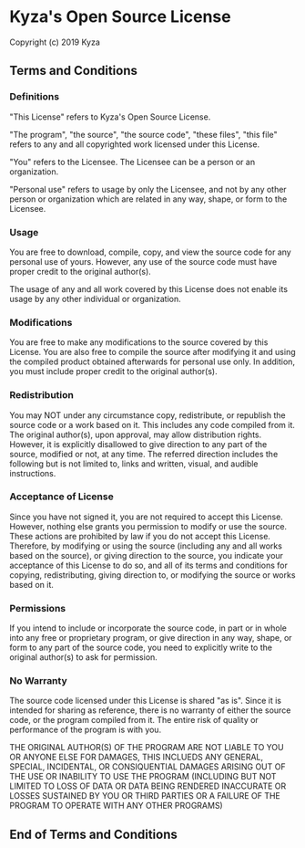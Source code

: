 # Kyza's Open Source License

Copyright (c) 2019 Kyza


## Terms and Conditions

### Definitions

"This License" refers to Kyza's Open Source License.

"The program", "the source", "the source code", "these
files", "this file" refers to any and all copyrighted
work licensed under this License.

"You" refers to the Licensee. The Licensee can be a
person or an organization.

"Personal use" refers to usage by only the Licensee,
and not by any other person or organization which are
related in any way, shape, or form to the Licensee.

### Usage

You are free to download, compile, copy, and view the source
code for any personal use of yours. However, any use of the
source code must have proper credit to the original author(s).

The usage of any and all work covered by this License
does not enable its usage by any other individual or
organization.

### Modifications

You are free to make any modifications to the source
covered by this License. You are also free to compile
the source after modifying it and using the compiled
product obtained afterwards for personal use only. In addition,
you must include proper credit to the original author(s).

### Redistribution

You may NOT under any circumstance copy, redistribute,
or republish the source code or a work based on it. This
includes any code compiled from it. The original author(s),
upon approval, may allow distribution rights. However, it is
explicitly disallowed to give direction to any part of the
source, modified or not, at any time. The referred direction
includes the following but is not limited to, links and written,
visual, and audible instructions.

### Acceptance of License

Since you have not signed it, you are not required to
accept this License. However, nothing else grants you
permission to modify or use the source. These actions are
prohibited by law if you do not accept this License.
Therefore, by modifying or using the source (including
any and all works based on the source), or giving
direction to the source, you indicate your acceptance of
this License to do so, and all of its terms and conditions
for copying, redistributing, giving direction to, or
modifying the source or works based on it.

### Permissions

If you intend to include or incorporate the source code,
in part or in whole into any free or proprietary program,
or give direction in any way, shape, or form to any part of
the source code, you need to explicitly write to the original
author(s) to ask for permission.

### No Warranty

The source code licensed under this License is shared "as
is". Since it is intended for sharing as reference, there
is no warranty of either the source code, or the program
compiled from it. The entire risk of quality or performance
of the program is with you.

THE ORIGINAL AUTHOR(S) OF THE PROGRAM ARE NOT LIABLE TO YOU
OR ANYONE ELSE FOR DAMAGES, THIS INCLUEDS ANY GENERAL,
SPECIAL, INCIDENTAL, OR CONSIQUENTIAL DAMAGES ARISING OUT OF
THE USE OR INABILITY TO USE THE PROGRAM (INCLUDING BUT NOT
LIMITED TO LOSS OF DATA OR DATA BEING RENDERED INACCURATE OR
LOSSES SUSTAINED BY YOU OR THIRD PARTIES OR A FAILURE OF THE
PROGRAM TO OPERATE WITH ANY OTHER PROGRAMS)

## End of Terms and Conditions
